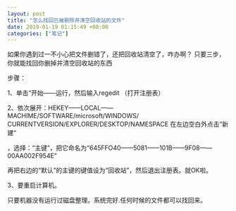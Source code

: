 ```yaml
---
layout: post
title: "怎么找回已被删除并清空回收站的文件"
date: 2019-01-19 01:15:49 +08:00
categories: ["笔记"]
---
```


如果你遇到过一不小心把文件删错了，还把回收站清空了，咋办啊？ 只要三步，你就能找回你删掉并清空回收站的东西

步骤：

1、单击“开始——运行，然后输入regedit （打开注册表）

2、依次展开：HEKEY——LOCAL——MACHIME/SOFTWARE/microsoft/WINDOWS/ CURRENTVERSION/EXPLORER/DESKTOP/NAMESPACE 在左边空白外点击“新建”

，选择：“主键”，把它命名为“645FFO40——5081——101B——9F08——00AA002F954E”

再把右边的“默认”的主键的键值设为“回收站”，然后退出注册表。就OK啦。

3、要重启计算机。

只要机器没有运行过磁盘整理。系统完好.任何时候的文件都可以找回来。